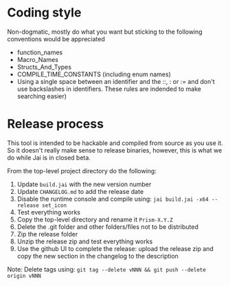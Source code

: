 # Coding style

Non-dogmatic, mostly do what you want but sticking to the following conventions would be appreciated

- function_names
- Macro_Names
- Structs_And_Types
- COMPILE_TIME_CONSTANTS (including enum names)
- Using a single space between an identifier and the ::, : or := and don't use backslashes in identifiers. These rules are indended to make searching easier)

# Release process

This tool is intended to be hackable and compiled from source as you use it. So it doesn't really make sense to release binaries, however, this is what we do while Jai is in closed beta.

From the top-level project directory do the following:

1. Update `build.jai` with the new version number
2. Update `CHANGELOG.md` to add the release date
3. Disable the runtime console and compile using: `jai build.jai -x64 -- release set_icon`
4. Test everything works
5. Copy the top-level directory and rename it `Prism-X.Y.Z`
6. Delete the .git folder and other folders/files not to be distributed
7. Zip the release folder
8. Unzip the release zip and test everything works
9. Use the github UI to complete the release: upload the release zip and copy the new section in the changelog to the description

Note: Delete tags using: `git tag --delete vNNN && git push --delete origin vNNN`